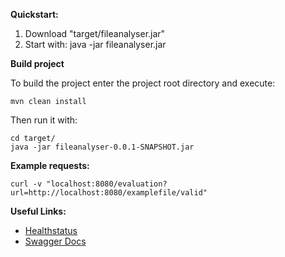 **Quickstart:**

1. Download "target/fileanalyser.jar"
2. Start with: java -jar fileanalyser.jar

**Build project**

To build the project enter the project root directory and execute:
```
mvn clean install
``` 
Then run it with:
```
cd target/
java -jar fileanalyser-0.0.1-SNAPSHOT.jar
``` 

**Example requests:**

```
curl -v "localhost:8080/evaluation?url=http://localhost:8080/examplefile/valid"
```

**Useful Links:**

- [Healthstatus](localhost:8080/actuator/health)
- [Swagger Docs](localhost:8080/swaggerui)

